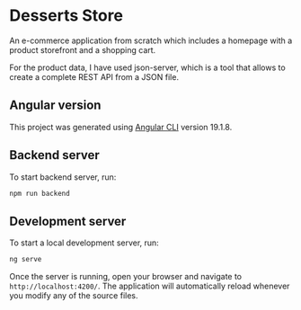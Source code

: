 # Desserts Store

An e-commerce application from scratch which includes a homepage with a product storefront and a shopping cart.

For the product data, I have used json-server, which is a tool that allows to create a complete REST API from a JSON file.

## Angular version

This project was generated using [Angular CLI](https://github.com/angular/angular-cli) version 19.1.8.

## Backend server

To start backend server, run:

```bash
npm run backend
```

## Development server

To start a local development server, run:

```bash
ng serve
```

Once the server is running, open your browser and navigate to `http://localhost:4200/`. The application will automatically reload whenever you modify any of the source files.
